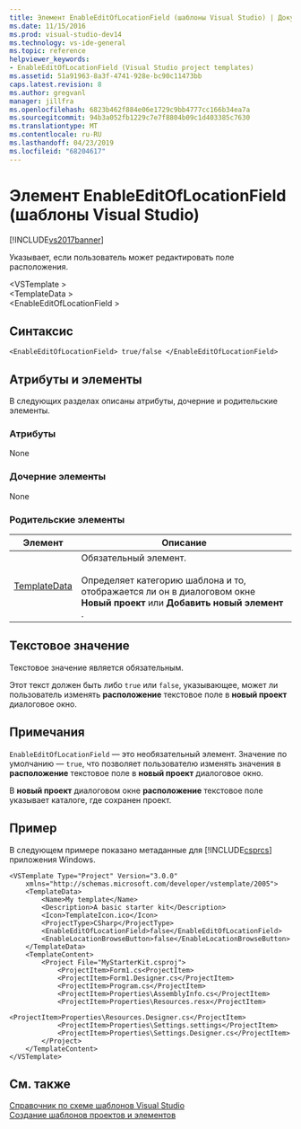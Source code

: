 ```yaml
---
title: Элемент EnableEditOfLocationField (шаблоны Visual Studio) | Документация Майкрософт
ms.date: 11/15/2016
ms.prod: visual-studio-dev14
ms.technology: vs-ide-general
ms.topic: reference
helpviewer_keywords:
- EnableEditOfLocationField (Visual Studio project templates)
ms.assetid: 51a91963-8a3f-4741-928e-bc90c11473bb
caps.latest.revision: 8
ms.author: gregvanl
manager: jillfra
ms.openlocfilehash: 6823b462f884e06e1729c9bb4777cc166b34ea7a
ms.sourcegitcommit: 94b3a052fb1229c7e7f8804b09c1d403385c7630
ms.translationtype: MT
ms.contentlocale: ru-RU
ms.lasthandoff: 04/23/2019
ms.locfileid: "68204617"
---
```

# <a name="enableeditoflocationfield-element-visual-studio-templates"></a>Элемент EnableEditOfLocationField (шаблоны Visual Studio)
[!INCLUDE[vs2017banner](../includes/vs2017banner.md)]

Указывает, если пользователь может редактировать поле расположения.  
  
 \<VSTemplate >  
 \<TemplateData >  
 \<EnableEditOfLocationField >  
  
## <a name="syntax"></a>Синтаксис  
  
```  
<EnableEditOfLocationField> true/false </EnableEditOfLocationField>  
```  
  
## <a name="attributes-and-elements"></a>Атрибуты и элементы  
 В следующих разделах описаны атрибуты, дочерние и родительские элементы.  
  
### <a name="attributes"></a>Атрибуты  
 None  
  
### <a name="child-elements"></a>Дочерние элементы  
 None  
  
### <a name="parent-elements"></a>Родительские элементы  
  
|Элемент|Описание|  
|-------------|-----------------|  
|[TemplateData](../extensibility/templatedata-element-visual-studio-templates.md)|Обязательный элемент.<br /><br /> Определяет категорию шаблона и то, отображается ли он в диалоговом окне **Новый проект** или **Добавить новый элемент** .|  
  
## <a name="text-value"></a>Текстовое значение  
 Текстовое значение является обязательным.  
  
 Этот текст должен быть либо `true` или `false`, указывающее, может ли пользователь изменять **расположение** текстовое поле в **новый проект** диалоговое окно.  
  
## <a name="remarks"></a>Примечания  
 `EnableEditOfLocationField` — это необязательный элемент. Значение по умолчанию — `true`, что позволяет пользователю изменять значения в **расположение** текстовое поле в **новый проект** диалоговое окно.  
  
 В **новый проект** диалоговом окне **расположение** текстовое поле указывает каталоге, где сохранен проект.  
  
## <a name="example"></a>Пример  
 В следующем примере показано метаданные для [!INCLUDE[csprcs](../includes/csprcs-md.md)] приложения Windows.  
  
```  
<VSTemplate Type="Project" Version="3.0.0"  
    xmlns="http://schemas.microsoft.com/developer/vstemplate/2005">  
    <TemplateData>  
        <Name>My template</Name>  
        <Description>A basic starter kit</Description>  
        <Icon>TemplateIcon.ico</Icon>  
        <ProjectType>CSharp</ProjectType>  
        <EnableEditOfLocationField>false</EnableEditOfLocationField>  
        <EnableLocationBrowseButton>false</EnableLocationBrowseButton>  
    </TemplateData>  
    <TemplateContent>  
        <Project File="MyStarterKit.csproj">  
            <ProjectItem>Form1.cs<ProjectItem>  
            <ProjectItem>Form1.Designer.cs</ProjectItem>  
            <ProjectItem>Program.cs</ProjectItem>  
            <ProjectItem>Properties\AssemblyInfo.cs</ProjectItem>  
            <ProjectItem>Properties\Resources.resx</ProjectItem>  
            <ProjectItem>Properties\Resources.Designer.cs</ProjectItem>  
            <ProjectItem>Properties\Settings.settings</ProjectItem>  
            <ProjectItem>Properties\Settings.Designer.cs</ProjectItem>  
        </Project>  
    </TemplateContent>  
</VSTemplate>  
```  
  
## <a name="see-also"></a>См. также  
 [Справочник по схеме шаблонов Visual Studio](../extensibility/visual-studio-template-schema-reference.md)   
 [Создание шаблонов проектов и элементов](../ide/creating-project-and-item-templates.md)
